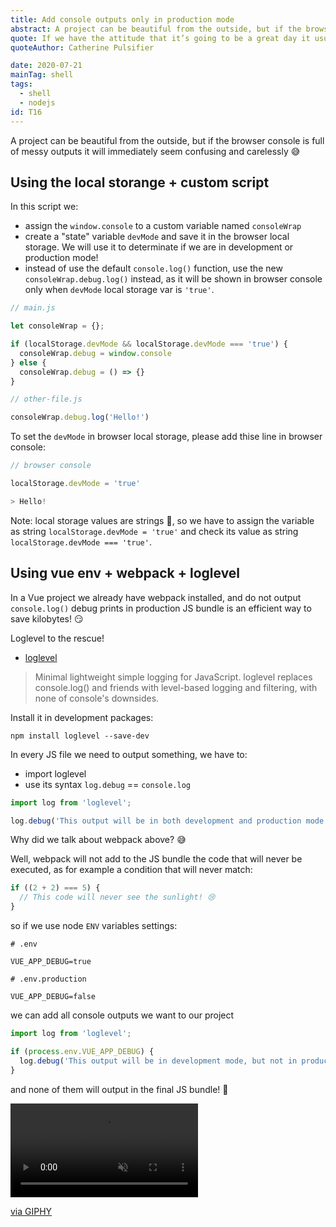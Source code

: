 ```yaml
---
title: Add console outputs only in production mode
abstract: A project can be beautiful from the outside, but if the browser console is full of messy outputs it will immediately seem confusing and carelessly.
quote: If we have the attitude that it’s going to be a great day it usually is.
quoteAuthor: Catherine Pulsifier

date: 2020-07-21
mainTag: shell
tags:
  - shell
  - nodejs
id: T16
---
```


A project can be beautiful from the outside, but if the browser console is full of messy outputs it will immediately seem confusing and carelessly 😅

## Using the local storange + custom script

In this script we:
- assign the `window.console` to a custom variable named `consoleWrap`
- create a "state" variable `devMode` and save it in the browser local storage. We will use it to determinate if we are in development or production mode!
- instead of use the default `console.log()` function, use the new `consoleWrap.debug.log()` instead, as it will be shown in browser console only when `devMode` local storage var is `'true'`.

```js
// main.js

let consoleWrap = {};

if (localStorage.devMode && localStorage.devMode === 'true') {
  consoleWrap.debug = window.console
} else {
  consoleWrap.debug = () => {}
}
```

```js
// other-file.js

consoleWrap.debug.log('Hello!')
```

To set the `devMode` in browser local storage, please add thise line in browser console:

```js
// browser console

localStorage.devMode = 'true'

> Hello!
```

Note: local storage values are strings 🤭, so we have to assign the variable as string `localStorage.devMode = 'true'` and check its value as string `localStorage.devMode === 'true'`.

## Using vue env + webpack + loglevel

In a Vue project we already have webpack installed, and do not output `console.log()` debug prints in production JS bundle is an efficient way to save kilobytes! 😏

Loglevel to the rescue!

- [loglevel](https://github.com/pimterry/loglevel)

> Minimal lightweight simple logging for JavaScript. loglevel replaces console.log() and friends with level-based logging and filtering, with none of console's downsides.

Install it in development packages:

```shell
npm install loglevel --save-dev
```

In every JS file we need to output something, we have to:
- import loglevel
- use its syntax `log.debug` == `console.log`

```js
import log from 'loglevel';

log.debug('This output will be in both development and production mode')
```

Why did we talk about webpack above? 😅

Well, webpack will not add to the JS bundle the code that will never be executed, as for example a condition that will never match:

```js
if ((2 + 2) === 5) {
  // This code will never see the sunlight! 😢
}
```

so if we use node `ENV` variables settings:

```shell
# .env

VUE_APP_DEBUG=true
```

```shell
# .env.production

VUE_APP_DEBUG=false
```

we can add all console outputs we want to our project

```js
import log from 'loglevel';

if (process.env.VUE_APP_DEBUG) {
  log.debug('This output will be in development mode, but not in production mode')
}
```

and none of them will output in the final JS bundle! 🎉

<div class="s-giphy s-giphy--medium-d">
  <video autoplay loop muted playsinline>
    <source src="https://i.giphy.com/media/3rgXBvnbXtxwaWmhr2/giphy.mp4" type="video/mp4">
  </video>
  <p><a href="https://giphy.com/gifs/dancing-dinosaur-t-rex-3rgXBvnbXtxwaWmhr2">via GIPHY</a></p>
</div>
